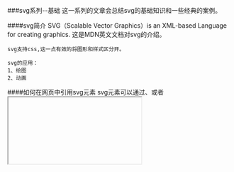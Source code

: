 ###svg系列--基础
  这一系列的文章会总结svg的基础知识和一些经典的案例。

####svg简介
    SVG（Scalable Vector Graphics）is an XML-based Language for creating graphics.
    这是MDN英文文档对svg的介绍。

    svg支持css,这一点有效的将图形和样式区分开。

    svg的应用：
    1、绘图
    2、动画

####如何在网页中引用svg元素
  svg元素可以通过<embed>、<object>或者<iframe>嵌入网页之中，但是我们这里推荐使用<embed>,兼容性比较好。
    <embed src="circle.svg" type="image/svg+xml" />

  <svg width="" height="">绘制的内容</svg>

####一些公共属性
```js
  /*
    ----------------
      公共属性
    ----------------

    fill: 填充色 | url(id)这里主要是引用渐变色作为背景
    stroke: 线条的颜色
    stroke-width: 线条的宽度
    stroke-linecap: 线条末尾的样式 (默认)butt (圆角)round (方形)square ----- round和square会影响线条的长度
    opacity: 不透明度  0~1
    fill-rule: nonzero (非零环绕原则)evenodd
    stroke-dasharray: 创建虚线数组 x,y,z,..... (长度，间隔，长度，间隔，。。。。)
    stroke-dashoffset: 偏移
    filter: url(id) 添加滤镜  
  */
```    

####绘制矩形
```js
  /*
    ---------
      矩形
    ---------
    <rect x="" y="" rx="" ry="" width="" height=""></rect>
    (x, y): 左上角坐标
    rx: x轴圆角半径
    ry: y轴圆角半径
    width: 长度
    height: 高度  
  */
```

####绘制圆
```js
  /*
    ---------
      圆
    ---------
    <circle cx="" cy="" r=""></circle>
    (cx, cy): 圆心
    r: 半径
  */
```

####绘制椭圆
```js
  /*
    --------------
      椭圆
    --------------
    <ellipse cx="" cy="" rx="" ry=""></ellipse>
    (cx, cy): 中心点
    rx: x轴半径
    ry: y轴半径
  */
```

####绘制线条
```js
  /*
    --------
      线条
    --------
    <line x1="" y1="" x2="" y2=""></line>
    (x1, y1): 线条的起始点
    (x2, y2): 线条的结束点
  */
```

####绘制多边形
```js
  /*
    ---------------
      多边形polygon
    ---------------
    <polygon points=""></polygon>  
    points: x,y x1,y1 ........
  */
```

####绘制曲线
```js
  /*
    ----------------
      曲线polyline
    ----------------
    <polyline points=""></polyline>  
    points: x,y x1,y1 .........
  */
```

####绘制路径
```js
  /*
    ---------------
      路径
    ---------------
    <path d=""></path>
    d: 路径的描述
    主要的语法：
    M： moveTo
    L: lineTo
    H: horizontal lineTo
    V: vertical lineTo
    C: curveto
    S: smooth curveto
    Q: quadratic Bézier curve
    T: smooth quadratic Bézier curveto
    A: elliptical Arc
    Z: closepath

    命令区分大小写，除了Z。大写表示绝对位置，小写表示相对位置。  
  */
```

####绘制文本
```js
  /*
    ---------------
      绘制文本
    ---------------
    <text x="" y="" text-anchor="" dx="" dy="">text</text>
    (x, y): 文字左下角的起始坐标
    text-anchor: start middle end 文本锚点(可能会和我们预期的坐标有出入)
    dx: 横轴的偏移
    dy: 纵轴的偏移

    路径文本的绘制
    <textPath xlink:href="#path">text</textPath>

    <text>中还可以嵌套<tspan x="" y="">text</tspan>

    同时文本也可以作为超链接
    <a xlink:href="" target="">
      <text></text>
    </a>
  */
```

####滤镜的使用
```js
  /*
    -----------------
      滤镜
    -----------------
    <filter id=""></filter>
    [MDN的案例](https://developer.mozilla.org/en-US/docs/Web/SVG/Element/filter)
  */
```
####渐变
```js
  --------------
    渐变
  --------------
  线性渐变
  <linearGradient x1="" y1="" x2="" y2="" gradientUnits>
    <stop offset="" style="stop-color:;stop-opacity:;"></stop>
  </linearGradient>
  gradientUnits: 定义坐标 userSpaceOnUse(不会对pattern的单位进行缩放) | objectBoundingBox(会)
  x1: 渐变开始横坐标
  y1: 渐变开始纵坐标
  x2: 渐变结束横坐标
  y2: 渐变结束纵坐标
  offset: 渐变开始的位置 0% - 100%

  放射性渐变
  <radialGradient cx="" cy="" r="" fx="" fy="" gradientUnits>
    <stop offset="" style="stop-color:;stop-opacity:;"></stop>
  </radialGradient>
  gradientUnits: 定义坐标 userSpaceOnUse(不会对pattern的单位进行缩放) | objectBoundingBox(会)
  cx: 外层圆心横坐标
  cy: 外层圆心纵坐标
  fx: 内层圆心横坐标
  fy: 内层圆心纵坐标
  r: 发散的半径
  offset: 渐变开始的位置 0% - 100%
```

####裁剪
  <clipPath id="">裁剪路径</clipPath>

####CSS3中的svg的影子
```js
  /*
    ---------------------
      clip-path 裁剪
    ---------------------
    clip-path:
    第一种: url(id) 配合svg的<clipPath>
    第二种: polygon(x y,x1 y1,x2 y2,.......)
    第三种：inset(top right bottom left round rt rr rb rl) 圆角矩形

    这里比较重要的一点就是polygon的过渡动画必须要求各个状态的点的个数一样
  */
```
